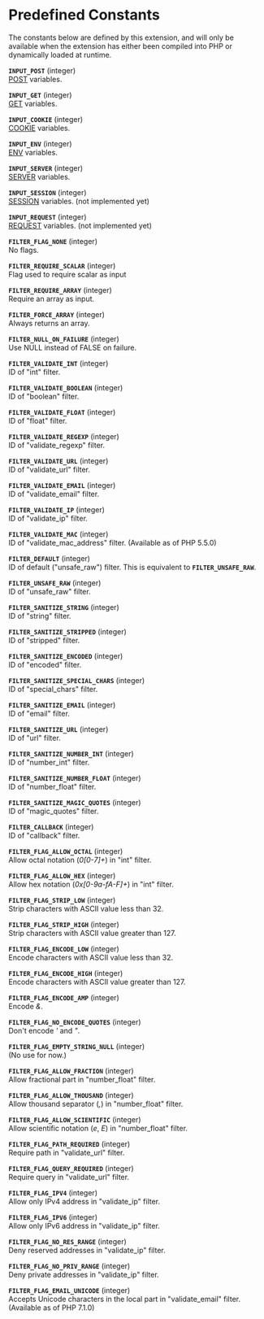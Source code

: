 Predefined Constants
====================

The constants below are defined by this extension, and will only be
available when the extension has either been compiled into PHP or
dynamically loaded at runtime.

**`INPUT_POST`** (<span class="type">integer</span>)  
<span class="simpara">
<a href="/reserved/variables/post.html" class="link">POST</a> variables.
</span>

**`INPUT_GET`** (<span class="type">integer</span>)  
<span class="simpara">
<a href="/reserved/variables/get.html" class="link">GET</a> variables.
</span>

**`INPUT_COOKIE`** (<span class="type">integer</span>)  
<span class="simpara">
<a href="/reserved/variables/cookies.html" class="link">COOKIE</a>
variables. </span>

**`INPUT_ENV`** (<span class="type">integer</span>)  
<span class="simpara">
<a href="/reserved/variables/environment.html" class="link">ENV</a>
variables. </span>

**`INPUT_SERVER`** (<span class="type">integer</span>)  
<span class="simpara">
<a href="/reserved/variables/server.html" class="link">SERVER</a>
variables. </span>

**`INPUT_SESSION`** (<span class="type">integer</span>)  
<span class="simpara">
<a href="/reserved/variables/session.html" class="link">SESSION</a>
variables. (not implemented yet) </span>

**`INPUT_REQUEST`** (<span class="type">integer</span>)  
<span class="simpara">
<a href="/reserved/variables/request.html" class="link">REQUEST</a>
variables. (not implemented yet) </span>

**`FILTER_FLAG_NONE`** (<span class="type">integer</span>)  
<span class="simpara"> No flags. </span>

**`FILTER_REQUIRE_SCALAR`** (<span class="type">integer</span>)  
<span class="simpara"> Flag used to require scalar as input </span>

**`FILTER_REQUIRE_ARRAY`** (<span class="type">integer</span>)  
<span class="simpara"> Require an array as input. </span>

**`FILTER_FORCE_ARRAY`** (<span class="type">integer</span>)  
<span class="simpara"> Always returns an array. </span>

**`FILTER_NULL_ON_FAILURE`** (<span class="type">integer</span>)  
<span class="simpara"> Use NULL instead of FALSE on failure. </span>

**`FILTER_VALIDATE_INT`** (<span class="type">integer</span>)  
<span class="simpara"> ID of "int" filter. </span>

**`FILTER_VALIDATE_BOOLEAN`** (<span class="type">integer</span>)  
<span class="simpara"> ID of "boolean" filter. </span>

**`FILTER_VALIDATE_FLOAT`** (<span class="type">integer</span>)  
<span class="simpara"> ID of "float" filter. </span>

**`FILTER_VALIDATE_REGEXP`** (<span class="type">integer</span>)  
<span class="simpara"> ID of "validate\_regexp" filter. </span>

**`FILTER_VALIDATE_URL`** (<span class="type">integer</span>)  
<span class="simpara"> ID of "validate\_url" filter. </span>

**`FILTER_VALIDATE_EMAIL`** (<span class="type">integer</span>)  
<span class="simpara"> ID of "validate\_email" filter. </span>

**`FILTER_VALIDATE_IP`** (<span class="type">integer</span>)  
<span class="simpara"> ID of "validate\_ip" filter. </span>

**`FILTER_VALIDATE_MAC`** (<span class="type">integer</span>)  
<span class="simpara"> ID of "validate\_mac\_address" filter. (Available
as of PHP 5.5.0) </span>

**`FILTER_DEFAULT`** (<span class="type">integer</span>)  
<span class="simpara"> ID of default ("unsafe\_raw") filter. This is
equivalent to **`FILTER_UNSAFE_RAW`**. </span>

**`FILTER_UNSAFE_RAW`** (<span class="type">integer</span>)  
<span class="simpara"> ID of "unsafe\_raw" filter. </span>

**`FILTER_SANITIZE_STRING`** (<span class="type">integer</span>)  
<span class="simpara"> ID of "string" filter. </span>

**`FILTER_SANITIZE_STRIPPED`** (<span class="type">integer</span>)  
<span class="simpara"> ID of "stripped" filter. </span>

**`FILTER_SANITIZE_ENCODED`** (<span class="type">integer</span>)  
<span class="simpara"> ID of "encoded" filter. </span>

**`FILTER_SANITIZE_SPECIAL_CHARS`** (<span class="type">integer</span>)  
<span class="simpara"> ID of "special\_chars" filter. </span>

**`FILTER_SANITIZE_EMAIL`** (<span class="type">integer</span>)  
<span class="simpara"> ID of "email" filter. </span>

**`FILTER_SANITIZE_URL`** (<span class="type">integer</span>)  
<span class="simpara"> ID of "url" filter. </span>

**`FILTER_SANITIZE_NUMBER_INT`** (<span class="type">integer</span>)  
<span class="simpara"> ID of "number\_int" filter. </span>

**`FILTER_SANITIZE_NUMBER_FLOAT`** (<span class="type">integer</span>)  
<span class="simpara"> ID of "number\_float" filter. </span>

**`FILTER_SANITIZE_MAGIC_QUOTES`** (<span class="type">integer</span>)  
<span class="simpara"> ID of "magic\_quotes" filter. </span>

**`FILTER_CALLBACK`** (<span class="type">integer</span>)  
<span class="simpara"> ID of "callback" filter. </span>

**`FILTER_FLAG_ALLOW_OCTAL`** (<span class="type">integer</span>)  
<span class="simpara"> Allow octal notation (*0\[0-7\]+*) in "int"
filter. </span>

**`FILTER_FLAG_ALLOW_HEX`** (<span class="type">integer</span>)  
<span class="simpara"> Allow hex notation (*0x\[0-9a-fA-F\]+*) in "int"
filter. </span>

**`FILTER_FLAG_STRIP_LOW`** (<span class="type">integer</span>)  
<span class="simpara"> Strip characters with ASCII value less than 32.
</span>

**`FILTER_FLAG_STRIP_HIGH`** (<span class="type">integer</span>)  
<span class="simpara"> Strip characters with ASCII value greater than
127. </span>

**`FILTER_FLAG_ENCODE_LOW`** (<span class="type">integer</span>)  
<span class="simpara"> Encode characters with ASCII value less than 32.
</span>

**`FILTER_FLAG_ENCODE_HIGH`** (<span class="type">integer</span>)  
<span class="simpara"> Encode characters with ASCII value greater than
127. </span>

**`FILTER_FLAG_ENCODE_AMP`** (<span class="type">integer</span>)  
<span class="simpara"> Encode *&*. </span>

**`FILTER_FLAG_NO_ENCODE_QUOTES`** (<span class="type">integer</span>)  
<span class="simpara"> Don't encode *'* and *"*. </span>

**`FILTER_FLAG_EMPTY_STRING_NULL`** (<span class="type">integer</span>)  
<span class="simpara"> (No use for now.) </span>

**`FILTER_FLAG_ALLOW_FRACTION`** (<span class="type">integer</span>)  
<span class="simpara"> Allow fractional part in "number\_float" filter.
</span>

**`FILTER_FLAG_ALLOW_THOUSAND`** (<span class="type">integer</span>)  
<span class="simpara"> Allow thousand separator (*,*) in "number\_float"
filter. </span>

**`FILTER_FLAG_ALLOW_SCIENTIFIC`** (<span class="type">integer</span>)  
<span class="simpara"> Allow scientific notation (*e*, *E*) in
"number\_float" filter. </span>

**`FILTER_FLAG_PATH_REQUIRED`** (<span class="type">integer</span>)  
<span class="simpara"> Require path in "validate\_url" filter. </span>

**`FILTER_FLAG_QUERY_REQUIRED`** (<span class="type">integer</span>)  
<span class="simpara"> Require query in "validate\_url" filter. </span>

**`FILTER_FLAG_IPV4`** (<span class="type">integer</span>)  
<span class="simpara"> Allow only IPv4 address in "validate\_ip" filter.
</span>

**`FILTER_FLAG_IPV6`** (<span class="type">integer</span>)  
<span class="simpara"> Allow only IPv6 address in "validate\_ip" filter.
</span>

**`FILTER_FLAG_NO_RES_RANGE`** (<span class="type">integer</span>)  
<span class="simpara"> Deny reserved addresses in "validate\_ip" filter.
</span>

**`FILTER_FLAG_NO_PRIV_RANGE`** (<span class="type">integer</span>)  
<span class="simpara"> Deny private addresses in "validate\_ip" filter.
</span>

**`FILTER_FLAG_EMAIL_UNICODE`** (<span class="type">integer</span>)  
<span class="simpara"> Accepts Unicode characters in the local part in
"validate\_email" filter. (Available as of PHP 7.1.0) </span>
